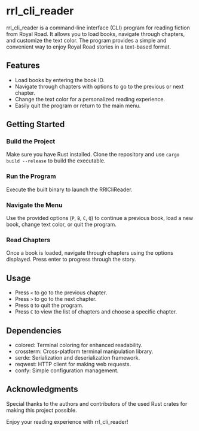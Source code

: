 # rrl_cli_reader

rrl_cli_reader is a command-line interface (CLI) program for reading fiction from Royal Road. It allows you to load books, navigate through chapters, and customize the text color. The program provides a simple and convenient way to enjoy Royal Road stories in a text-based format.

## Features

- Load books by entering the book ID.
- Navigate through chapters with options to go to the previous or next chapter.
- Change the text color for a personalized reading experience.
- Easily quit the program or return to the main menu.

## Getting Started

### Build the Project

Make sure you have Rust installed. Clone the repository and use `cargo build --release` to build the executable.

### Run the Program

Execute the built binary to launch the RRlCliReader.

### Navigate the Menu

Use the provided options (`P`, `B`, `C`, `Q`) to continue a previous book, load a new book, change text color, or quit the program.

### Read Chapters

Once a book is loaded, navigate through chapters using the options displayed. Press enter to progress through the story.

## Usage

- Press `<` to go to the previous chapter.
- Press `>` to go to the next chapter.
- Press `Q` to quit the program.
- Press `C` to view the list of chapters and choose a specific chapter.

## Dependencies

- colored: Terminal coloring for enhanced readability.
- crossterm: Cross-platform terminal manipulation library.
- serde: Serialization and deserialization framework.
- reqwest: HTTP client for making web requests.
- confy: Simple configuration management.

## Acknowledgments

Special thanks to the authors and contributors of the used Rust crates for making this project possible.

Enjoy your reading experience with rrl_cli_reader!